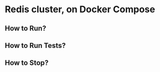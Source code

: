 # Redis cluster, on Docker Compose

<!-- Description -->

## How to Run?


## How to Run Tests?


## How to Stop?





